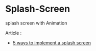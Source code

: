 # Splash-Screen
splash screen with Animation


Article :
- [5 ways to implement a splash screen
 ](https://medium.com/swlh/splash-screen-in-android-8ab250e40190)
